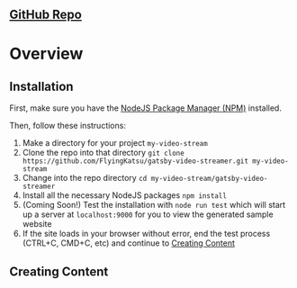 [GitHub Repo](https://github.com/FlyingKatsu/gatsby-video-streamer)
---

# Overview

## Installation

First, make sure you have the [NodeJS Package Manager (NPM)](https://www.npmjs.com/get-npm) installed.

Then, follow these instructions:

1. Make a directory for your project `my-video-stream`
2. Clone the repo into that directory `git clone https://github.com/FlyingKatsu/gatsby-video-streamer.git my-video-stream`
3. Change into the repo directory `cd my-video-stream/gatsby-video-streamer`
4. Install all the necessary NodeJS packages `npm install`
5. (Coming Soon!) Test the installation with `node run test` which will start up a server at `localhost:9000` for you to view the generated sample website
6. If the site loads in your browser without error, end the test process (CTRL+C, CMD+C, etc) and continue to [Creating Content](#creating-content)

## Creating Content

